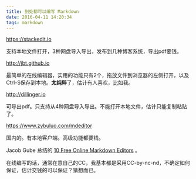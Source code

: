 ```yaml
---
title: 到处都可以编写 Markdown
date: 2016-04-11 14:20:34
tags: markdown
---
```

https://stackedit.io

支持本地文件打开，3种网盘导入导出，发布到几种博客系统，导出pdf要钱。

http://jbt.github.io

最简单的在线编辑器，实用的功能只有2个，拖放文件到浏览器的左侧打开，以及Ctrl-S保存到本地。**太纯粹**了，估计有人喜欢，比如我。

http://dillinger.io

可导出pdf。只支持从4种网盘导入导出。不能打开本地文件，估计只能复制粘贴了。

https://www.zybuluo.com/mdeditor

国内的。有本地客户端。高级功能都要钱。

Jacob Gube 总结的 [10 Free Online Markdown Editors](http://sixrevisions.com/tools/online-markdown-editors/) 。

在线编写的话，通常在意自己的CC，我基本都是采用CC-by-nc-nd，不确定如何保证，估计交钱的可以保证？猜想而已。

